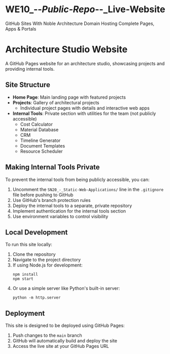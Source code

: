 # WE10_--_Public-Repo_--_Live-Website
 GitHub Sites With Noble Architecture Domain Hosting Complete Pages, Apps & Portals

# Architecture Studio Website

A GitHub Pages website for an architecture studio, showcasing projects and providing internal tools.

## Site Structure

- **Home Page**: Main landing page with featured projects
- **Projects**: Gallery of architectural projects
  - Individual project pages with details and interactive web apps
- **Internal Tools**: Private section with utilities for the team (not publicly accessible)
  - Cost Calculator
  - Material Database
  - CRM
  - Timeline Generator
  - Document Templates
  - Resource Scheduler

## Making Internal Tools Private

To prevent the internal tools from being publicly accessible, you can:

1. Uncomment the `SN20_-_Static-Web-Applications/` line in the `.gitignore` file before pushing to GitHub
2. Use GitHub's branch protection rules
3. Deploy the internal tools to a separate, private repository
4. Implement authentication for the internal tools section
5. Use environment variables to control visibility

## Local Development

To run this site locally:

1. Clone the repository
2. Navigate to the project directory
3. If using Node.js for development:
   ```
   npm install
   npm start
   ```
4. Or use a simple server like Python's built-in server:
   ```
   python -m http.server
   ```

## Deployment

This site is designed to be deployed using GitHub Pages:

1. Push changes to the `main` branch
2. GitHub will automatically build and deploy the site
3. Access the live site at your GitHub Pages URL

